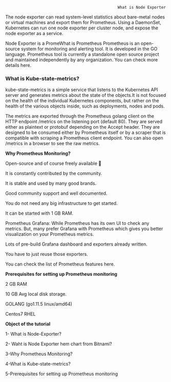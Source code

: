                                                      What is Node Exporter
                                                            

The node exporter can read system-level statistics about bare-metal nodes or virtual machines and export them for Prometheus. Using a DaemonSet, Kubernetes can run one node exporter per cluster node, and expose the node exporter as a service.

Node Exporter is a PromeWhat is Prometheus
Prometheus is an open-source system for monitoring and alerting tool. It is developed in the GO language. Prometheus tool is currently a standalone open source project and maintained independently by any organization. You can check more details here.


### What is Kube-state-metrics?

kube-state-metrics is a simple service that listens to the Kubernetes API server and generates metrics about the state of the objects.It is not focused on the health of the individual Kubernetes components, but rather on the health of the various objects inside, such as deployments, nodes and pods.

The metrics are exported through the Prometheus golang client on the HTTP endpoint /metrics on the listening port (default 80). They are served either as plaintext or protobuf depending on the Accept header. They are designed to be consumed either by Prometheus itself or by a scraper that is compatible with scraping a Prometheus client endpoint. You can also open /metrics in a browser to see the raw metrics.

**Why Prometheus Monitoring?**

Open-source and of course freely available 🙂

It is constantly contributed by the community.

It is stable and used by many good brands.

Good community support and well documented. 

You do not need any big infrastructure to get started. 

It can be started with 1 GB RAM.

Prometheus Grafana: While Prometheus has its own UI to check any metrics. But, many prefer Grafana with Prometheus which gives you better visualization on your Prometheus metrics. 

Lots of pre-build Grafana dashboard and exporters already written. 

You have to just reuse those exporters.

You can check the list of Prometheus features here.

**Prerequisites for setting up Prometheus monitoring**


2 GB RAM

10 GB Avg local disk storage.

GOLANG (go1.11.5 linux/amd64)

Centos7 RHEL


**Object of the tutorial**

1- What is Node-Exporter?

2- Waht is Node Exporter hem chart from Bitnami?

3-Why Prometheus Monitoring?

4-What is Kube-state-metrics?

5-Prerequisites for setting up Prometheus monitoring




